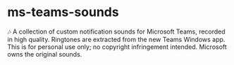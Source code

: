 # ms-teams-sounds
🎶 A collection of custom notification sounds for Microsoft Teams, recorded in high quality. Ringtones are extracted from the new Teams Windows app. This is for personal use only; no copyright infringement intended. Microsoft owns the original sounds.
